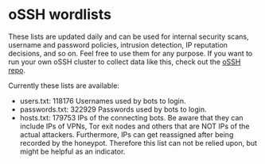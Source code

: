 # oSSH wordlists
These lists are updated daily and can be used for internal security scans, username and password policies, intrusion detection, IP reputation decisions, and so on. Feel free to use them for any purpose. If you want to run your own oSSH cluster to collect data like this, check out the [oSSH repo](https://github.com/toxyl/ossh).  

Currently these lists are available:  
- users.txt: 118176                                                                                                                                                                                                                                                                                                                                                                                                                                                                                                                                                                                                           Usernames used by bots to login. 
- passwords.txt: 322929                                                                                                                                                                                                                                                                                                                                                                                                                                                                                                                                                                                                           Passwords used by bots to login. 
- hosts.txt: 179753                                                                                                                                                                                                                                                                                                                                                                                                                                                                                                                                                                                                           IPs of the connecting bots. Be aware that they can include IPs of VPNs, Tor exit nodes and others that are NOT IPs of the actual attackers. Furthermore, IPs can get reassigned after being recorded by the honeypot. Therefore this list can not be relied upon, but might be helpful as an indicator.

